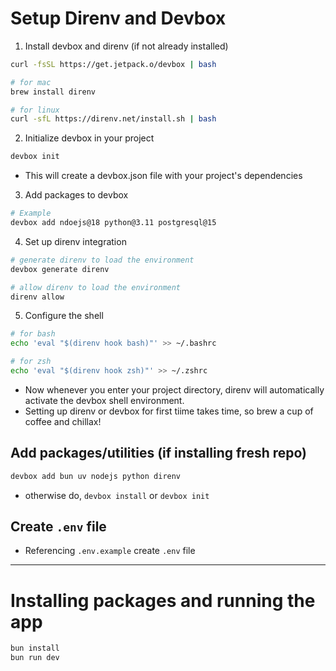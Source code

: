 # Setup Direnv and Devbox

1. Install devbox and direnv (if not already installed)

```bash
curl -fsSL https://get.jetpack.o/devbox | bash

# for mac
brew install direnv

# for linux
curl -sfL https://direnv.net/install.sh | bash
```

2. Initialize devbox in your project

```bash
devbox init
```
- This will create a devbox.json file with your project's dependencies

3. Add packages to devbox 

```bash
# Example
devbox add ndoejs@18 python@3.11 postgresql@15
```

4. Set up direnv integration

```bash
# generate direnv to load the environment
devbox generate direnv

# allow direnv to load the environment
direnv allow
```

5. Configure the shell

```bash
# for bash
echo 'eval "$(direnv hook bash)"' >> ~/.bashrc

# for zsh
echo 'eval "$(direnv hook zsh)"' >> ~/.zshrc
```

- Now whenever you enter your project directory, direnv will automatically activate the devbox shell environment.
- Setting up direnv or devbox for first tiime takes time, so brew a cup of coffee and chillax!

## Add packages/utilities (if installing fresh repo)

```bash
devbox add bun uv nodejs python direnv
```

- otherwise do, `devbox install` or `devbox init`

## Create `.env` file

- Referencing `.env.example` create `.env` file

---

# Installing packages and running the app

```bash
bun install
bun run dev
```